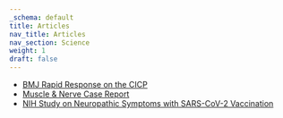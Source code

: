 ```yaml
---
_schema: default
title: Articles
nav_title: Articles
nav_section: Science
weight: 1
draft: false
---
```

* [BMJ Rapid Response on the CICP](https://www.bmj.com/content/377/bmj.o919/rr-0)
* [Muscle & Nerve Case Report](https://onlinelibrary.wiley.com/doi/10.1002/mus.27696)
* [NIH Study on Neuropathic Symptoms with SARS-CoV-2 Vaccination](https://www.medrxiv.org/content/10.1101/2022.05.16.22274439v1)